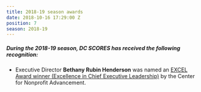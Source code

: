 ```yaml
---
title: 2018-19 season awards
date: 2018-10-16 17:29:00 Z
position: 7
season: 2018-19
---
```


##### During the **2018-19** season, DC SCORES has received the following recognition:

* Executive Director **Bethany Rubin Henderson** was named an [EXCEL Award winner (Excellence in Chief Executive Leadership)](https://www.nonprofitadvancement.org/2018-excel-finalist-bethany-henderson/) by the Center for Nonprofit Advancement. 